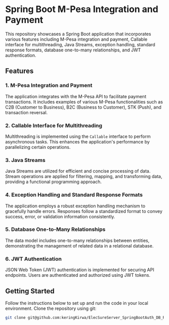 # Spring Boot M-Pesa Integration and Payment

This repository showcases a Spring Boot application that incorporates various features including M-Pesa integration and payment, Callable interface for multithreading, Java Streams, exception handling, standard response formats, database one-to-many relationships, and JWT authentication.

## Features

### 1. M-Pesa Integration and Payment

The application integrates with the M-Pesa API to facilitate payment transactions. It includes examples of various M-Pesa functionalities such as C2B (Customer to Business), B2C (Business to Customer), STK (Push), and transaction reversal.

### 2. Callable Interface for Multithreading

Multithreading is implemented using the `Callable` interface to perform asynchronous tasks. This enhances the application's performance by parallelizing certain operations.

### 3. Java Streams

Java Streams are utilized for efficient and concise processing of data. Stream operations are applied for filtering, mapping, and transforming data, providing a functional programming approach.

### 4. Exception Handling and Standard Response Formats

The application employs a robust exception handling mechanism to gracefully handle errors. Responses follow a standardized format to convey success, error, or validation information consistently.

### 5. Database One-to-Many Relationships

The data model includes one-to-many relationships between entities, demonstrating the management of related data in a relational database.

### 6. JWT Authentication

JSON Web Token (JWT) authentication is implemented for securing API endpoints. Users are authenticated and authorized using JWT tokens.

## Getting Started

Follow the instructions below to set up and run the code in your local environment.
Clone the repository using git:

```bash
git clone git@github.com:keringKirwa/ElecSureServer_SpringBootAuth_DB_Relationships.git
